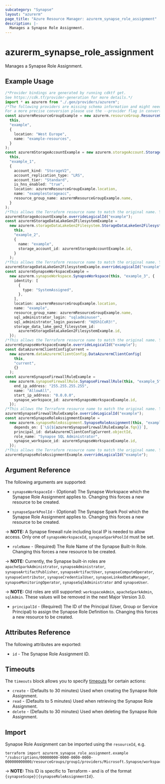 ```yaml
---
subcategory: "Synapse"
layout: "azurerm"
page_title: "Azure Resource Manager: azurerm_synapse_role_assignment"
description: |-
  Manages a Synapse Role Assignment.
---
```


# azurerm\_synapse\_role\_assignment

Manages a Synapse Role Assignment.

## Example Usage

```typescript
/*Provider bindings are generated by running cdktf get.
See https://cdk.tf/provider-generation for more details.*/
import * as azurerm from "./.gen/providers/azurerm";
/*The following providers are missing schema information and might need manual adjustments to synthesize correctly: azurerm.
For a more precise conversion please use the --provider flag in convert.*/
const azurermResourceGroupExample = new azurerm.resourceGroup.ResourceGroup(
  this,
  "example",
  {
    location: "West Europe",
    name: "example-resources",
  }
);
const azurermStorageAccountExample = new azurerm.storageAccount.StorageAccount(
  this,
  "example_1",
  {
    account_kind: "StorageV2",
    account_replication_type: "LRS",
    account_tier: "Standard",
    is_hns_enabled: "true",
    location: azurermResourceGroupExample.location,
    name: "examplestorageacc",
    resource_group_name: azurermResourceGroupExample.name,
  }
);
/*This allows the Terraform resource name to match the original name. You can remove the call if you don't need them to match.*/
azurermStorageAccountExample.overrideLogicalId("example");
const azurermStorageDataLakeGen2FilesystemExample =
  new azurerm.storageDataLakeGen2Filesystem.StorageDataLakeGen2Filesystem(
    this,
    "example_2",
    {
      name: "example",
      storage_account_id: azurermStorageAccountExample.id,
    }
  );
/*This allows the Terraform resource name to match the original name. You can remove the call if you don't need them to match.*/
azurermStorageDataLakeGen2FilesystemExample.overrideLogicalId("example");
const azurermSynapseWorkspaceExample =
  new azurerm.synapseWorkspace.SynapseWorkspace(this, "example_3", {
    identity: [
      {
        type: "SystemAssigned",
      },
    ],
    location: azurermResourceGroupExample.location,
    name: "example",
    resource_group_name: azurermResourceGroupExample.name,
    sql_administrator_login: "sqladminuser",
    sql_administrator_login_password: "H@Sh1CoR3!",
    storage_data_lake_gen2_filesystem_id:
      azurermStorageDataLakeGen2FilesystemExample.id,
  });
/*This allows the Terraform resource name to match the original name. You can remove the call if you don't need them to match.*/
azurermSynapseWorkspaceExample.overrideLogicalId("example");
const dataAzurermClientConfigCurrent =
  new azurerm.dataAzurermClientConfig.DataAzurermClientConfig(
    this,
    "current",
    {}
  );
const azurermSynapseFirewallRuleExample =
  new azurerm.synapseFirewallRule.SynapseFirewallRule(this, "example_5", {
    end_ip_address: "255.255.255.255",
    name: "AllowAll",
    start_ip_address: "0.0.0.0",
    synapse_workspace_id: azurermSynapseWorkspaceExample.id,
  });
/*This allows the Terraform resource name to match the original name. You can remove the call if you don't need them to match.*/
azurermSynapseFirewallRuleExample.overrideLogicalId("example");
const azurermSynapseRoleAssignmentExample =
  new azurerm.synapseRoleAssignment.SynapseRoleAssignment(this, "example_6", {
    depends_on: [`\${${azurermSynapseFirewallRuleExample.fqn}}`],
    principal_id: dataAzurermClientConfigCurrent.objectId,
    role_name: "Synapse SQL Administrator",
    synapse_workspace_id: azurermSynapseWorkspaceExample.id,
  });
/*This allows the Terraform resource name to match the original name. You can remove the call if you don't need them to match.*/
azurermSynapseRoleAssignmentExample.overrideLogicalId("example");

```

## Argument Reference

The following arguments are supported:

*   `synapseWorkspaceId` - (Optional) The Synapse Workspace which the Synapse Role Assignment applies to. Changing this forces a new resource to be created.

*   `synapseSparkPoolId` - (Optional) The Synapse Spark Pool which the Synapse Role Assignment applies to. Changing this forces a new resource to be created.

\-> **NOTE:** A Synapse firewall rule including local IP is needed to allow access. Only one of `synapseWorkspaceId`, `synapseSparkPoolId` must be set.

* `roleName` - (Required) The Role Name of the Synapse Built-In Role. Changing this forces a new resource to be created.

\-> **NOTE:** Currently, the Synapse built-in roles are `apacheSparkAdministrator`, `synapseAdministrator`, `synapseArtifactPublisher`, `synapseArtifactUser`, `synapseComputeOperator`, `synapseContributor`, `synapseCredentialUser`, `synapseLinkedDataManager`, `synapseMonitoringOperator`, `synapseSqlAdministrator` and `synapseUser`.

\-> **NOTE:** Old roles are still supported: `workspaceAdmin`, `apacheSparkAdmin`, `sqlAdmin`. These values will be removed in the next Major Version 3.0.

* `principalId` - (Required) The ID of the Principal (User, Group or Service Principal) to assign the Synapse Role Definition to. Changing this forces a new resource to be created.

## Attributes Reference

The following attributes are exported:

* `id` - The Synapse Role Assignment ID.

## Timeouts

The `timeouts` block allows you to specify [timeouts](https://www.terraform.io/language/resources/syntax#operation-timeouts) for certain actions:

* `create` - (Defaults to 30 minutes) Used when creating the Synapse Role Assignment.
* `read` - (Defaults to 5 minutes) Used when retrieving the Synapse Role Assignment.
* `delete` - (Defaults to 30 minutes) Used when deleting the Synapse Role Assignment.

## Import

Synapse Role Assignment can be imported using the `resourceId`, e.g.

```shell
terraform import azurerm_synapse_role_assignment.example "/subscriptions/00000000-0000-0000-0000-000000000000/resourceGroups/group1/providers/Microsoft.Synapse/workspaces/workspace1|000000000000"
```

\-> **NOTE:** This ID is specific to Terraform - and is of the format `{synapseScope}|{synapseRoleAssignmentId}`.
